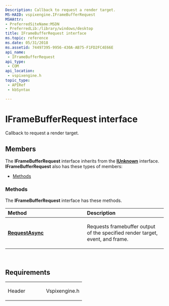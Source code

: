 ```yaml
---
Description: Callback to request a render target.
MS-HAID: vspixengine.IFrameBufferRequest
MSHAttr:
- PreferredSiteName:MSDN
- PreferredLib:/library/windows/desktop
title: IFrameBufferRequest interface
ms.topic: reference
ms.date: 05/31/2018
ms.assetid: 74497395-9956-430A-AB75-F1FD2FC4E66E
api_name: 
 - IFrameBufferRequest
api_type: 
 - COM
api_location: 
 - vspixengine.h
topic_type: 
 - APIRef
 - kbSyntax

---
```


# <span id="vspixengine.iframebufferrequest"></span>IFrameBufferRequest interface

Callback to request a render target.

## Members

The **IFrameBufferRequest** interface inherits from the [**IUnknown**](/windows/desktop/api/unknwn/nn-unknwn-iunknown) interface. **IFrameBufferRequest** also has these types of members:

-   [Methods](#methods)

### <span id="methods"></span>Methods

The **IFrameBufferRequest** interface has these methods.

<table><colgroup><col style="width: 50%" /><col style="width: 50%" /></colgroup><thead><tr class="header"><th style="text-align: left;">Method</th><th style="text-align: left;">Description</th></tr></thead><tbody><tr class="odd"><td style="text-align: left;"><a href="https://docs.microsoft.com/windows/desktop/direct3dtools/iframebufferrequest-requestasync-dword-eventid-dword-iframebuffercallback-ptr-dword-dword"><strong>RequestAsync</strong></a></td><td style="text-align: left;"><p>Requests framebuffer output of the specified render target, event, and frame.</p></td></tr></tbody></table>

 

## Requirements

<table><colgroup><col style="width: 50%" /><col style="width: 50%" /></colgroup><tbody><tr class="odd"><td><p>Header</p></td><td>Vspixengine.h</td></tr></tbody></table>

 

 